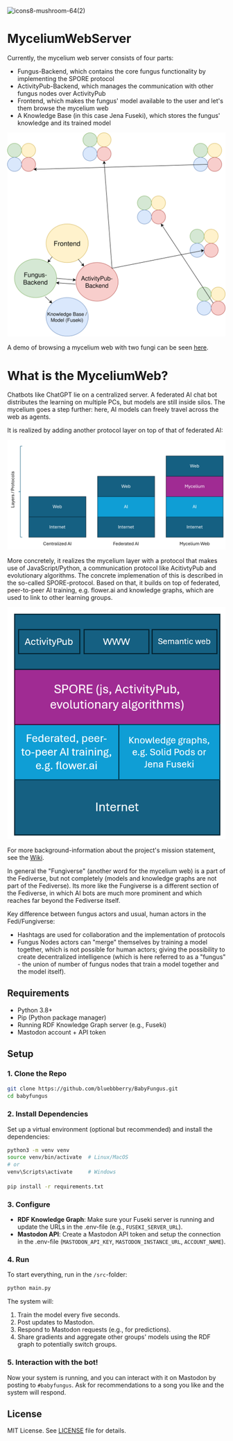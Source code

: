 ![icons8-mushroom-64(2)](https://github.com/user-attachments/assets/b1e2f144-434a-440c-9c50-cc2028b56274)

# MyceliumWebServer

Currently, the mycelium web server consists of four parts:

- Fungus-Backend, which contains the core fungus functionality by implementing the SPORE protocol
- ActivityPub-Backend, which manages the communication with other fungus nodes over ActivityPub
- Frontend, which makes the fungus' model available to the user and let's them browse the mycelium web
- A Knowledge Base (in this case Jena Fuseki), which stores the fungus' knowledge and its trained model

![fungi-architecture.png](docs/fungi-architecture.png)

A demo of browsing a mycelium web with two fungi can be seen [here](https://makertube.net/w/doRDfT2ZibYaF9F7EiGCoK).

# What is the MyceliumWeb?

Chatbots like ChatGPT lie on a centralized server. A federated AI chat bot distributes the learning on multiple PCs, but models are still inside silos. The mycelium goes a step further: here, AI models can freely travel across the web as agents.

It is realized by adding another protocol layer on top of that of federated AI:

![mycelium_web.png](docs/mycelium_web.png)

More concretely, it realizes the mycelium layer with a protocol that makes use of JavaScript/Python, a communication protocol like AcitivtyPub and evolutionary algorithms.
The concrete implemenation of this is described in the so-called SPORE-protocol.
Based on that, it builds on top of federated, peer-to-peer AI training, e.g. flower.ai and knowledge graphs, which are used to link to other learning groups.

![mycelium_web2.png](docs/mycelium_web2.png)

For more background-information about the project's mission statement, see the [Wiki](https://github.com/bluebbberry/MusicRecommendationFungus/wiki).

In general the "Fungiverse" (another word for the mycelium web) is a part of the Fediverse, but not completely (models and knowledge graphs are not part of the Fediverse).
Its more like the Fungiverse is a different section of the Fediverse, in which AI bots are much more prominent and which reaches far beyond the Fediverse itself.

Key difference between fungus actors and usual, human actors in the Fedi/Fungiverse:

- Hashtags are used for collaboration and the implementation of protocols
- Fungus Nodes actors can "merge" themselves by training a model together, which is not possible for human actors; giving the possibility to create decentralized intelligence (which is here referred to as a "fungus" - the union of number of fungus nodes that train a model together and the model itself).

## Requirements

- Python 3.8+
- Pip (Python package manager)
- Running RDF Knowledge Graph server (e.g., Fuseki)
- Mastodon account + API token

## Setup

### 1. Clone the Repo

```bash
git clone https://github.com/bluebbberry/BabyFungus.git
cd babyfungus
```

### 2. Install Dependencies

Set up a virtual environment (optional but recommended) and install the dependencies:

```bash
python3 -m venv venv
source venv/bin/activate  # Linux/MacOS
# or
venv\Scripts\activate     # Windows

pip install -r requirements.txt
```

### 3. Configure

- **RDF Knowledge Graph**: Make sure your Fuseki server is running and update the URLs in the .env-file (e.g., `FUSEKI_SERVER_URL`).
- **Mastodon API**: Create a Mastodon API token and setup the connection in the .env-file (`MASTODON_API_KEY`, `MASTODON_INSTANCE_URL`, `ACCOUNT_NAME`).

### 4. Run

To start everything, run in the `/src`-folder:

```bash
python main.py
```

The system will:
1. Train the model every five seconds.
2. Post updates to Mastodon.
3. Respond to Mastodon requests (e.g., for predictions).
4. Share gradients and aggregate other groups' models using the RDF graph to potentially switch groups.

### 5. Interaction with the bot!

Now your system is running, and you can interact with it on Mastodon by posting to `#babyfungus`. Ask for recommendations to a song you like and the system will respond.

## License

MIT License. See [LICENSE](LICENSE) file for details.
